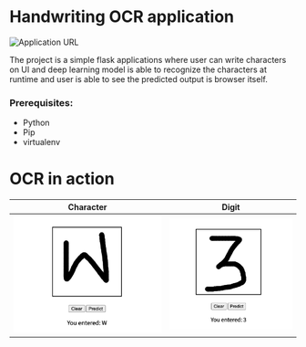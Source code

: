 # Handwriting OCR application
![Application URL](https://handwritten-ocr.herokuapp.com/)

The project is a simple flask applications where user can write characters on UI and deep learning model is able to recognize the characters at runtime and user is able to see the predicted output is browser itself.

### Prerequisites:

- Python
- Pip
- virtualenv
# OCR in action

Character                  |  Digit
:-------------------------:|:-------------------------:
![](https://github.com/Aarif1430/python-ocr/blob/master/src/static/images/w.png)  |  ![](https://github.com/Aarif1430/python-ocr/blob/master/src/static/images/3.png)